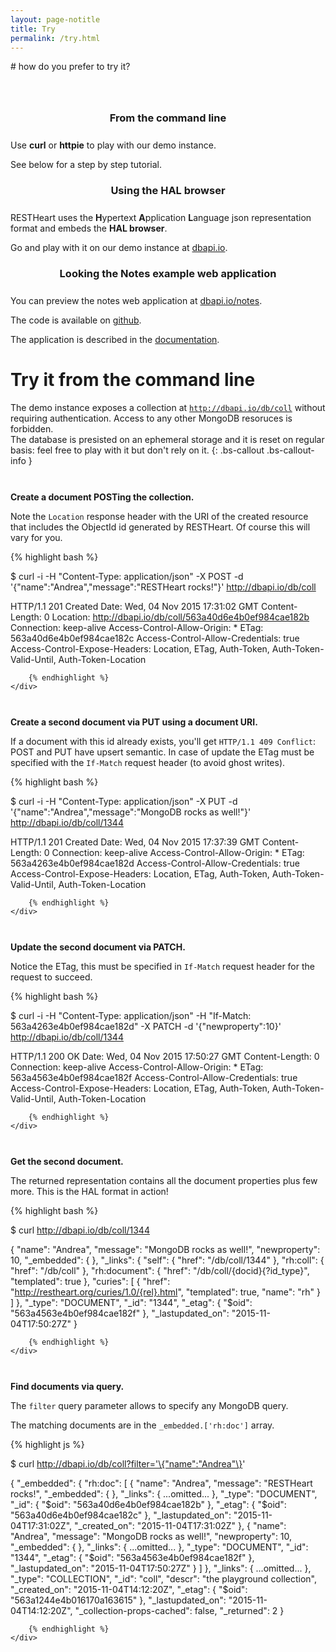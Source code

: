 ```yaml
---
layout: page-notitle
title: Try
permalink: /try.html
---
```


# how do you prefer to try it?

<br>

<section class="slice" id="questions" style="padding-top: 10px">
    <div class="container">
        <article class="col-sm-12 col-md-4">
            <section>
                <h3 style="text-align:center; margin-bottom: 25px;">From the command line</h3>
                <p>Use <strong>curl</strong> or <strong>httpie</strong> to play with our demo instance.</p>
                <p>See below for a step by step tutorial.</p>
            </section>
        </article>
        <article class="col-sm-12 col-md-4">
            <section>
                <h3 style="text-align:center; margin-bottom: 25px;">Using the HAL browser</h3>
                <p>RESTHeart uses the <strong>H</strong>ypertext <strong>A</strong>pplication <strong>L</strong>anguage json representation format and embeds the <strong>HAL browser</strong>.</p>
                <p>Go and play with it on our demo instance at <a href="http://dbapi.io/browser/#/db/coll" target="_blank">dbapi.io</a>.</p>
            </section>
        </article>
        <article class="col-sm-12 col-md-4">
            <section>
                <h3 style="text-align:center; margin-bottom: 25px;">Looking the Notes example web application</h3>
                <p>You can preview the notes web application at <a href="http://dbapi.io/notes" target="_blank">dbapi.io/notes</a>.</p>
                <p>The code is available on <a href="https://github.com/softinstigate/restheart-notes-example" target="_blank">github</a>.</p>
                <p>The application is described in the <a href="https://softinstigate.atlassian.net/wiki/x/AoBu" target="_blank">documentation</a>.</p>
            </section>
        </article>
    </div>
</section>


# Try it from the command line

The demo instance exposes a collection at <code>http://dbapi.io/db/coll</code> without requiring authentication.
Access to any other MongoDB resoruces is forbidden.<br>
The database is presisted on an ephemeral storage and it is reset on regular basis: feel free to play with it but don't rely on it.
{: .bs-callout .bs-callout-info }

<div class="row" style="margin-top: 20px">
    <div class="col-md-3" style="padding-top:7px">
        <p><strong>Create a document POSTing the collection.</strong></p>
        <p>Note the <code>Location</code> response header with the URI of the created resource that includes the ObjectId id generated by RESTHeart. Of course this will vary for you.</p>
    </div>
    <div class="col-md-9">
        {% highlight bash %}

$ curl -i -H "Content-Type: application/json" -X POST -d '{"name":"Andrea","message":"RESTHeart rocks!"}' http://dbapi.io/db/coll

HTTP/1.1 201 Created
Date: Wed, 04 Nov 2015 17:31:02 GMT
Content-Length: 0
Location: http://dbapi.io/db/coll/563a40d6e4b0ef984cae182b
Connection: keep-alive
Access-Control-Allow-Origin: *
ETag: 563a40d6e4b0ef984cae182c
Access-Control-Allow-Credentials: true
Access-Control-Expose-Headers: Location, ETag, Auth-Token, Auth-Token-Valid-Until, Auth-Token-Location

        {% endhighlight %}
    </div>
</div>

<div class="row" style="margin-top: 20px">
    <div class="col-md-3" style="padding-top:7px">
        <p><strong>Create a second document via PUT using a document URI.</strong></p>
        <p>If a document with this id already exists, you'll get <code>HTTP/1.1 409 Conflict</code>:
        POST and PUT have upsert semantic. In case of update the ETag must be specified with the <code>If-Match</code> request header (to avoid ghost writes).</p>
    </div>
    <div class="col-md-9">
        {% highlight bash %}

$ curl -i -H "Content-Type: application/json" -X PUT -d '{"name":"Andrea","message":"MongoDB rocks as well!"}' http://dbapi.io/db/coll/1344

HTTP/1.1 201 Created
Date: Wed, 04 Nov 2015 17:37:39 GMT
Content-Length: 0
Connection: keep-alive
Access-Control-Allow-Origin: *
ETag: 563a4263e4b0ef984cae182d
Access-Control-Allow-Credentials: true
Access-Control-Expose-Headers: Location, ETag, Auth-Token, Auth-Token-Valid-Until, Auth-Token-Location

        {% endhighlight %}
    </div>
</div>

<div class="row" style="margin-top: 20px">
    <div class="col-md-3" style="padding-top:7px">
        <p><strong>Update the second document via PATCH.</strong></p>
        <p>Notice the ETag, this must be specified in <code>If-Match</code> request header for the request to succeed.</p>
    </div>
    <div class="col-md-9">
        {% highlight bash %}

$ curl -i -H "Content-Type: application/json" -H "If-Match: 563a4263e4b0ef984cae182d" -X PATCH -d '{"newproperty":10}' http://dbapi.io/db/coll/1344

HTTP/1.1 200 OK
Date: Wed, 04 Nov 2015 17:50:27 GMT
Content-Length: 0
Connection: keep-alive
Access-Control-Allow-Origin: *
ETag: 563a4563e4b0ef984cae182f
Access-Control-Allow-Credentials: true
Access-Control-Expose-Headers: Location, ETag, Auth-Token, Auth-Token-Valid-Until, Auth-Token-Location

        {% endhighlight %}
    </div>
</div>

<div class="row" style="margin-top: 20px">
    <div class="col-md-3" style="padding-top:7px">
        <p><strong>Get the second document.</strong></p>
        <p>The returned representation contains all the document properties plus few more. This is the HAL format in action!</p>
    </div>
    <div class="col-md-9">
        {% highlight bash %}

$ curl http://dbapi.io/db/coll/1344

{
  "name": "Andrea",
  "message": "MongoDB rocks as well!",
  "newproperty": 10,
  "_embedded": { },
  "_links": {
    "self": {
      "href": "/db/coll/1344"
    },
    "rh:coll": {
      "href": "/db/coll"
    },
    "rh:document": {
      "href": "/db/coll/{docid}{?id_type}",
      "templated": true
    },
    "curies": [
      {
        "href": "http://restheart.org/curies/1.0/{rel}.html",
        "templated": true,
        "name": "rh"
      }
    ]
  },
  "_type": "DOCUMENT",
  "_id": "1344",
  "_etag": {
    "$oid": "563a4563e4b0ef984cae182f"
  },
  "_lastupdated_on": "2015-11-04T17:50:27Z"
}

        {% endhighlight %}
    </div>
</div>

<div class="row" style="margin-top: 20px">
    <div class="col-md-3" style="padding-top:7px">
        <p><strong>Find documents via query.</strong></p>
        <p>The <code>filter</code> query parameter allows to specify any MongoDB query.</p>
        <p>The matching documents are in the <code>_embedded.['rh:doc']</code> array.</p>
    </div>
    <div class="col-md-9">
        {% highlight js %}

$ curl http://dbapi.io/db/coll?filter='\{"name":"Andrea"\}'

{
  "_embedded": {
    "rh:doc": [
      {
        "name": "Andrea",
        "message": "RESTHeart rocks!",
        "_embedded": { },
        "_links": { ...omitted...  },
        "_type": "DOCUMENT",
        "_id": {
          "$oid": "563a40d6e4b0ef984cae182b"
        },
        "_etag": {
          "$oid": "563a40d6e4b0ef984cae182c"
        },
        "_lastupdated_on": "2015-11-04T17:31:02Z",
        "_created_on": "2015-11-04T17:31:02Z"
      },
      {
        "name": "Andrea",
        "message": "MongoDB rocks as well!",
        "newproperty": 10,  
        "_embedded": { },
        "_links": { ...omitted...  },
        "_type": "DOCUMENT",
        "_id": "1344",
        "_etag": {
          "$oid": "563a4563e4b0ef984cae182f"
        },
        "_lastupdated_on": "2015-11-04T17:50:27Z"
      }
    ]
  },
  "_links": { ...omitted...  },
  "_type": "COLLECTION",
  "_id": "coll",
  "descr": "the playground collection",
  "_created_on": "2015-11-04T14:12:20Z",
  "_etag": {
    "$oid": "563a1244e4b016170a163615"
  },
  "_lastupdated_on": "2015-11-04T14:12:20Z",
  "_collection-props-cached": false,
  "_returned": 2
}

        {% endhighlight %}
    </div>
</div>